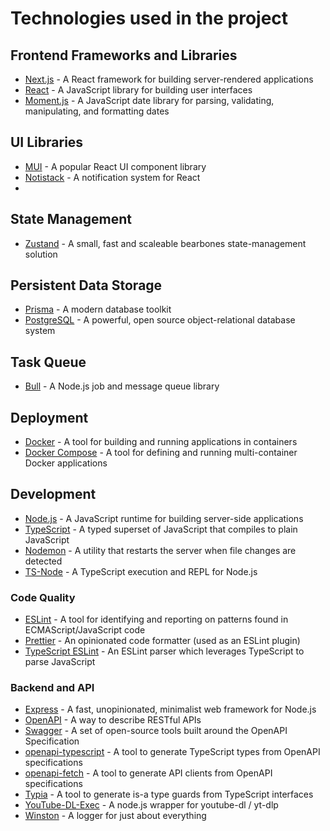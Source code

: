 # Technologies used in the project

## Frontend Frameworks and Libraries

- [Next.js](https://nextjs.org/) - A React framework for building server-rendered applications
- [React](https://reactjs.org/) - A JavaScript library for building user interfaces
- [Moment.js](https://momentjs.com/) - A JavaScript date library for parsing, validating, manipulating, and formatting dates

## UI Libraries
- [MUI](https://mui.com/) - A popular React UI component library
- [Notistack](https://notistack.com/) - A notification system for React
- 

## State Management
- [Zustand](https://zustand.surge.sh/) - A small, fast and scaleable bearbones state-management solution

## Persistent Data Storage

- [Prisma](https://www.prisma.io/) - A modern database toolkit
- [PostgreSQL](https://www.postgresql.org/) - A powerful, open source object-relational database system

## Task Queue

- [Bull](https://optimalbits.github.io/bull/) - A Node.js job and message queue library

## Deployment

- [Docker](https://www.docker.com/) - A tool for building and running applications in containers
- [Docker Compose](https://docs.docker.com/compose/) - A tool for defining and running multi-container Docker applications

## Development

- [Node.js](https://nodejs.org/) - A JavaScript runtime for building server-side applications
- [TypeScript](https://www.typescriptlang.org/) - A typed superset of JavaScript that compiles to plain JavaScript
- [Nodemon](https://nodemon.io/) - A utility that restarts the server when file changes are detected
- [TS-Node](https://npmjs.com/package/ts-node) - A TypeScript execution and REPL for Node.js

### Code Quality

- [ESLint](https://eslint.org/) - A tool for identifying and reporting on patterns found in ECMAScript/JavaScript code
- [Prettier](https://prettier.io/) - An opinionated code formatter (used as an ESLint plugin)
- [TypeScript ESLint](https://typescript-eslint.io/) - An ESLint parser which leverages TypeScript to parse JavaScript

### Backend and API

- [Express](https://expressjs.com/) - A fast, unopinionated, minimalist web framework for Node.js
- [OpenAPI](https://swagger.io/specification/) - A way to describe RESTful APIs
- [Swagger](https://swagger.io/) - A set of open-source tools built around the OpenAPI Specification
- [openapi-typescript](https://npmjs.com/package/openapi-typescript) - A tool to generate TypeScript types from OpenAPI specifications
- [openapi-fetch](https://npmjs.com/package/openapi-fetch) - A tool to generate API clients from OpenAPI specifications
- [Typia](https://typia.io/) - A tool to generate is-a type guards from TypeScript interfaces
- [YouTube-DL-Exec](https://npmjs.com/package/youtube-dl-exec) - A node.js wrapper for youtube-dl / yt-dlp
- [Winston](https://npmjs.com/package/winston) - A logger for just about everything
